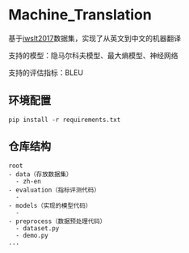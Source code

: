 # Machine_Translation

基于[iwslt2017](https://huggingface.co/datasets/iwslt2017/tree/main/data/2017-01-trnted/texts/zh/en)数据集，实现了从英文到中文的机器翻译

支持的模型：隐马尔科夫模型、最大熵模型、神经网络

支持的评估指标：BLEU

## 环境配置

```
pip install -r requirements.txt
```

## 仓库结构

```
root
- data（存放数据集）
  - zh-en
- evaluation（指标评测代码）
  -
- models（实现的模型代码）
  -
- preprocess（数据预处理代码）
  - dataset.py
  - demo.py
...
```
